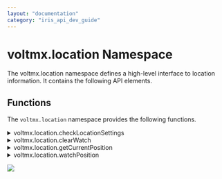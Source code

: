 ```yaml
---
layout: "documentation"
category: "iris_api_dev_guide"
---
```

                            


voltmx.location Namespace
=======================

The voltmx.location namespace defines a high-level interface to location information. It contains the following API elements.

Functions
---------

The `voltmx.location` namespace provides the following functions.


<details close markdown="block"><summary>voltmx.location.checkLocationSettings</summary>

* * *

This API is used to check whether the current location settings on the device meet the desired location accuracy setting specified by the [accuracyMode](#accuracyMode) property.

If the value of the requestModifyLocationSettings parameter is set as false, and if the location settings in the device do not meet the required [accuracyMode](#accuracyMode), the errorCallback is invoked with SETTINGS\_RESOLUTION\_REQUIRED errorCode.

When the errorCallback is invoked with the SETTINGS\_RESOLUTION\_REQUIRED errorCode, you can display a custom dialog box that explains the reason your app needs location access along with the Accept and Decline options. When the user selects Accept on the custom dialog box to enable location, you can invoke the API again with the same accuracyMode and the requestModifyLocationSettings parameter set to true.

Syntax

voltmx.location.checkLocationSettings(params);

Parameters

**params \[Object\] - Mandatory**

Using the params parameter, the user can customize the behavior of the API. It is an object that has the following key-value pairs:

| key | Description |
| --- | --- |
| accuracyMode \[Number\] - Optional | Specifies the accuracy and power requirements to be met while fetching location updates. The default value for accuracyMode is constants.ACCURACY\_HIGH. The possible values for accuracyMode are: **constants.ACCURACY\_HIGH**: Used to request the most accurate locations available. **constants.ACCURACY\_NO\_POWER**: Used to request the best accuracy possible with no additional power consumption. **constants.ACCURACY\_BALANCED\_POWER**: Used to request "block" level accuracy. Block level accuracy is considered to be about 100 meter accuracy. Using a coarse accuracy such as this often consumes less power. **constants.ACCURACY\_LOW\_POWER**: Used to request "city" level accuracy. City level accuracy is considered to be about 10km accuracy. Using a coarse accuracy such as this often consumes less power. |
| requestModifyLocationSettings \[Boolean\] - Optional | When you set this option to true, if the location settings in the device do not meet the required [accuracyMode](#accuracyMode), a system dialog box is automatically invoked that helps the user enable the necessary location settings with a single tap. However, if you invoke the API (with the requestModifyLocationSettings parameter set to true) when the app runs in the background, based on the Android OS version, the dialog box may not appear on a device. Based on the value of [accuracyMode](#accuracyMode), the Android system ensures that the required location settings(such as GPS, WIFI Scanning, Mobile Network/Data) are enabled on the device (based on the Android OS version and the device manufacturer). Based on Android Native behavior on Android 9 (API level 28) or later devices, GPS is automatically turned on (by the Android system) for all the accuracy modes except **constants.ACCURACY\_LOW\_POWER**. |
| onSuccess \[Function\] - Mandatory | The callback function to be executed when the device has the necessary settings enabled for the desired [accuracyMode](#accuracyMode). This callback is invoked even when the user accepts the setting change that is requested with the [requestModifyLocationSettings](#requestModifyLocationSettings) parameter set to true. |
| onFailure \[Function\] - Mandatory | The callback function to be executed when the location settings are not adequate due to various errors as indicated by the **errorCode** argument of this callback. For information on the error codes, refer [Location Settings Error Codes](#LocationErrorCodes). |

Example

{% highlight VoltMx %}function successcallback1() {
    alert("All location settings are satisfied. The client can initialize location requests now.");
}

function errorcallback1(errorCode) {
    if (errorCode == voltmx.location.SETTINGS_RESOLUTION_REQUIRED) {
        alert("Location settings are not satisfied. Call this API again by setting requestModifyLocationSettings value to true then it will show the user a dialog to resolve location settings.");
    } else if (errorCode == voltmx.location.SETTINGS_MODIFICATION_REQUEST_DENIED) {
        alert("The user denied the settings change.");
    }
}
var params = {
    requestModifyLocationSettings: true,
    accuracyMode: constants.ACCURACY_BALANCED_POWER,
    onSuccess: successcallback1,
    onFailure: errorcallback1
};
voltmx.location.checkLocationSettings(params);
{% endhighlight %}

Return Values

None.

Exceptions

Location Settings Error Codes

  
| Error Code | Error Message |
| --- | --- |
| com.location.SETTINGS\_RESOLUTION\_REQUIRED | Indicates that location settings in the device currently do not meet the desired accuracyMode . However, they can be modified by the end-user if requested using requestModifyLocationSettings set to true. |
| com.location.SETTINGS\_CHANGE\_UNAVAILABLE | This indicates Location settings in the device currently do not meet the desired accuracyMode , and we have no way to fix the settings. |
| com.location.SETTINGS\_MODIFICATION\_REQUEST\_DENIED | This indicates that the user was requested to change the settings, but the user denied the settings change request. |
| com.location.GOOGLE\_PLAY\_SERVICES\_UNAVAILABLE | This indicates that Google Play Location services are not available on this device to call this API. |

 

Remarks

*   Ensure that you enable the **Use Google Play Location Services** check box in the **Project Settings** > **Native** > **Android Mobile/Tablet** section.
*   You do not need access to location permissions to use this API.

Platform Availability

Available on Android platform.

* * *

</details>
<details close markdown="block"><summary>voltmx.location.clearWatch</summary> 

* * *

When invoked, the clearWatch first checks the value of the given watchID argument. If this value does not correspond to any previously started watch process, then the method returns immediately without performing any further action. Otherwise, the watch process identified by the watchID argument is stopped immediately and no further callbacks are invoked.

Syntax

voltmx.location.clearWatch(  
    watchID);

Parameters

  
| Function | Description |
| --- | --- |
| _watchID_ \[Number\] - Mandatory | Specifies the number that uniquely identifies the watch. |

Example

{% highlight VoltMx %}voltmx.location.clearWatch(watchID);
{% endhighlight %}

**MVC**

{% highlight VoltMx %}stopWatchingPosition: function() {
    try {
        voltmx.location.clearWatch(this.watchID); // clears/stops watching position of the user which was being monitored using watchPosition API
        alert("Cleared !");
    } catch (exception) {
        alert(exception);
    }

    /* Please see example of clearWatch() in "frmTrackingUserLocation" Form of [sample app](http://docs.voltmx.com/voltmxlibrary/iris/zip/sampleapps/LocationApp.zip) */
}
{% endhighlight %}

Free Form

{% highlight VoltMx %}function stopWatchingPosition () {
  try{
    voltmx.location.clearWatch(watchID); // clears/stops watching position of the user which was being monitored using watchPosition API
    alert("Cleared !");
  }catch(exception){
    alert(exception);
  }
}
{% endhighlight %}

Return Values

None.

Exceptions

LocationError

Error

Platform Availability

Available on all platforms except Desktop Web.

* * *

</details>
<details close markdown="block"><summary>voltmx.location.getCurrentPosition</summary> 

* * *

Using the getCurrentPostion function, you can get the current location of the device.

Syntax

voltmx.location.getCurrentPosition(  
    successcallback,  
    errorcallback,  
    positionoptions)

Parameters

**successcallback \[Function\] - Mandatory**

The successcallback function specifies the callback function that must be executed when the API call is successful. The signature of the callback function is successcallback(position) where, **position** contains the coordinates of the geo-location that are created and returned by the API. It is an object that contains certain key-value pairs.

> coords \[Object\] - Coordinates that has the following key-value pairs:
> 
>   
> | key | Description |
> | --- | --- |
> | latitude \[Number\] | Latitude in decimal degrees. |
> | longitude \[Number\] | Longitude in decimal degrees. |
> | altitude \[Number\] | Height of the location in meters above the ellipsoid. |
> | accuracy \[Number\] | Accuracy level of the latitude and longitude coordinates in meters. |
> | altitudeaccuracy \[Number\] | Accuracy level of the altitude coordinate in meters. |
> | heading \[Number\] | Direction of travel, specified in degrees counting clockwise relative to the true north. |
> | speeding \[Number\] | Current ground speed of the device, specified in meters per second. |
> | timestamp \[Number\] | Represents the time when the Position object was acquired. |

**errorcallback \[Function\] - Optional**

The errorcallback function specifies the callback function that must be executed when the API call fails. The callback function has the following signature:

errorcallback(positionerror)- positionerror is an object that has the following key-value pairs:

  
| key | Description |
| --- | --- |
| code \[Number\] | error code. |
| message \[String\] | error message. |

For more information on the Error codes and messages, refer [error code](#ErrorCode).

**positionoptions \[Object\] - Optional**

Using the positionoptions parameter, the user can customize the retrieval of the geolocation. It is an object that has the following key-value pairs:

  
| key | Description |
| --- | --- |
| accuracyMode \[Number\] | Specifies the accuracy and power requirements to be met while fetching the device location. The default value for accuracyMode is constants.ACCURACY\_BALANCED\_POWER.<br/><br/>**_Note:_** This property is only available on the Android platform. Ensure that you set the value of the [enableHighAccuracy](#enableHighAccuracy) property to **false**.<br/><br/>The possible values for accuracyMode are:<br/><br/>**constants.ACCURACY\_HIGH**: Used to request the most accurate locations available.<br/>**constants.ACCURACY\_NO\_POWER**: Used to request the best accuracy possible with no additional power consumption.<br/>**constants.ACCURACY\_BALANCED\_POWER**: Used to request "block" level accuracy. Block level accuracy is considered to be about 100 meter accuracy. Using a coarse accuracy such as this often consumes less power.<br/>**constants.ACCURACY\_LOW\_POWER**: Used to request "city" level accuracy. City level accuracy is considered to be about 10km accuracy. Using a coarse accuracy such as this often consumes less power. <br/><br/> **_Important:_** Ensure that you enable the **Use Google Play Location Services** check box in the **Project Settings** > **Native** > **Android Mobile/Tablet** section. |
| getActiveLocation | Set to `true` to get the current location fix on the device. When you use this property, active location computation is caused in the device. This property returns a single fresh location if the device location can be determined within a reasonable time period (tens of seconds). If the device location is not determined within a reasonable time period, the property returns a Null value.<br/><br/>This property may return locations that are a few seconds old, but does not return much older locations. Therefore, this property is suitable for foreground apps that require a single fresh current location.<br/><br/>If you invoke the API (with the getActiveLocation parameter set to true) when the app runs in the background, the API call is throttled under the background location limits. Therefore, the API call may often return Null locations (values) for apps that run in the background.<br/><br/>**_Important:_** Ensure that you enable the Use Google Play Location Services check box in the Project Settings > Native > Android Mobile/Tablet section.<br/><br/>**_Note:_** This property is only available on the Android platform. |
| enableHighAccuracy \[Boolean\] | Provides a hint to the implementation in order to receive the best possible result. |
| maximumAge \[Number\] | Indicates the application to accept a cached position whose age is no greater than the specified time in milliseconds. |
| minimumTime \[Number\] | Indicates the desired interval for active location updates in milliseconds. > **_Note:_** This property is only available on the Android platform. |
| requestModifyLocationSettings \[Boolean\] | When you set this parameter to true, if the app cannot fetch the device location due to inadequate location settings on the device, the system automatically invokes a dialog box that helps the user enable the necessary location settings with a single tap. However, if you invoke the API (with the requestModifyLocationSettings parameter set to true) when the app runs in the background, based on the Android OS version, the dialog box may not appear on a device. Based on the values of [enableHighAccuracy](#enableHighAccuracy) or [accuracyMode](#accuracyMode), the Android system ensures that the required location settings(such as GPS, WIFI Scanning, Mobile Network/Data) are enabled on the device (based on the Android OS version and the device manufacturer). Based on Android Native behavior on Android 9 (API level 28) or later devices, GPS is automatically turned on (by the Android system) for all the accuracy modes except **constants.ACCURACY\_LOW\_POWER**<br/><br/>**_Important:_** Ensure that you enable the **Use Google Play Location Services** check box in the **Project Settings** > **Native** > **Android Mobile/Tablet** section.<br/><br/>**_Note:_** This property is only available on the Android platform. |
| requireBackgroundAccess \[Boolean\] | Set to `true` to fetch the device location updates even when the app is running in the background. If the value is set to `false` (or not specified), to conserve battery power, the app automatically de-registers itself from fetching the device location when the app moves to the background. The app will automatically re-register itself to get location updates when the app moves to the foreground. In apps that use Target SDK version 29 (and later), you must add the ACCESS\_BACKGROUND\_LOCATION permission in the Android Manifest file to get location updates in the background.<br/><br/>**_Note:_** This property is only available on the Android platform. |
| timeout \[Number\] | Denotes the maximum length of time in milliseconds that is allowed to pass from the call. |
| useBestProvider | Set to `true` to improve the reliability of calls to this function on Android devices. Omitting this option on Android could cause calls to this function to have intermittent timeouts. |
 

Example

{% highlight VoltMx %}/******************************************************************
 *	Name   : getCurrentPosition function
 *	Author  : VoltMX
 *	Purpose : This function helps to get the current location
 *******************************************************************/
function getPosition() {
    var positionoptions = {
        timeout: 15000
    }; // 15 secs 
    positionoptions.enableHighAccuracy = true;
    voltmx.location.getCurrentPosition(successcallback, errorcallback, positionoptions);
}

// Callback that is executed on success of getCurrentPosition function.
function successcallback(position) {
    var geoPosition = "Latitude: " + position.coords.latitude;
    geoPosition = geoPosition + " Longitude: " + position.coords.longitude;
    geoPosition = geoPosition + " Altitude: " + position.coords.altitude;
    geoPosition = geoPosition + " Accuracy: " + position.coords.accuracy;
    geoPosition = geoPosition + " Altitude Accuracy: " + position.coords.altitudeAccuracy;
    geoPosition = geoPosition + " Heading: " + position.coords.heading;
    geoPosition = geoPosition + " Speeding: " + position.coords.speeding;
    geoPosition = geoPosition + " Timestamp: " + position.timestamp;
    alert(geoPosition);
}

// Callback that is executed on error of getCurrentPosition function.
function errorcallback(positionerror) {
    var errorMesg = "Error code: " + positionerror.code;
    errorMesg = errorMesg + " message: " + positionerror.message;
    alert(errorMesg);
}
{% endhighlight %}

MVC Example

{% highlight VoltMx %}currentPositionSuccessCallback: function(position) {
    /* 
  //  position object will have the below properties .
         latitude = position.coords.latitude 
         longitude = position.coords.longitude
         altitude = position.coords.altitude
         atitudeAccuracy = position.coords.altitudeAccuracy
         heading = position.coords.heading
         speeding = position.coords.speeding
         timestamp = position.timestamp
    */
    alert(JSON.stringify(position));
    /* use the position depending on the use case ,some of the use cases are listed below .    
	1. Get the nearby events(like ATMs, Restaurants …etc.)  based on the user current location
	2. In a tracking-based scenario ,use as an initial position of the user .
	*/

},
currentPositionFailureCallback: function(error) {
    alert(JSON.stringify(error));
},
getCurrentPositionOfDevice: function() {
    var options = {};
    options.enableHighAccuracy = true; //  uses provider that gets accurate location
    options.timeout = 10000; // timeout in milliseconds  
    options.requireBackgroundAccess  = true; // gets the location updates in the background as well
    voltmx.location.getCurrentPosition(this.currentPositionSuccessCallback, this.currentPositionFailureCallback, options);
}

/* Please see example of getCurrentPosition() in "frmTrackingUserLocation" Form of [sample app](http://docs.voltmx.com/voltmxlibrary/iris/zip/sampleapps/LocationApp.zip)*/
{% endhighlight %}

Free form Example

{% highlight VoltMx %}function currentPositionSuccessCallback(position) {
  /* 
	// position object will have the below properties .
   	latitute = position.coords.latitude
    longitude = position.coords.longitude
    altitude = position.coords.altitude
    atitudeAccuracy = position.coords.altitudeAccuracy
    heading = position.coords.heading
    speeding = position.coords.speeding
    timestamp = position.timestamp
	*/
  alert(JSON.stringify(position));
  /* use the position depending on the use case ,some of the use cases are listed below .    
	1. Get the nearby events(like ATMs, Restaurants …etc.)  based on the user current location
	2. In a tracking-based scenario ,use as an initial position of the user .
	*/

}

function currentPositionFailureCallback(error) {
  alert(JSON.stringify(error));
}

function getCurrentPositionOfDevice () {
  var options = {};
  options.enableHighAccuracy = true; 
  options.timeout = 10000; // timeout in milli seconds      
  options.requireBackgroundAccess  = true; // gets the location updates in the background as well
  voltmx.location.getCurrentPosition(currentPositionSuccessCallback, currentPositionFailureCallback, options);
}
{% endhighlight %}

Return Values

None

Exceptions

LocationError

Error Code

| Error Code | Error Message |
| --- | --- |
| 1 | PERMISSION\_DENIED |
| 2 | POSITION\_UNAVAILABLE |
| 3 | TIMEOUT |

 

Android-specific Error Codes

| Error Code | Error Message | Description |
| --- | --- | --- |
| 4 | Missing android.permission.ACCESS\_BACKGROUND\_LOCATION permission in AndroidManifest.xml | The developer has missed adding the android.permission.ACCESS\_BACKGROUND\_LOCATION permission in the AndroidManifest.xml |
| 5 | BACKGROUND\_PERMISSION\_DENIED | The end-user has selected ”Allow only while the app is in use" instead of “Allow all the time” option on devices that run on Android 9 (and later). |
| 6 | Permission Denied for <PermissionName> with Don't Ask Again | The user has denied permission with the Don't ask again or Never ask again option. |

  

Remarks

This API takes up to three arguments. When invoked, the API returns and asynchronously attempts to obtain the current location of the device. The app on which this API is used must contain [runtime permission](runtime_permissions.html) from the end-user to obtain the current location of the device. If the API is invoked without obtaining the permission, device native platforms automatically display a system permission dialog box with **Allow** and **Deny** options. The end-user can grant permission to get the current location.

>**_Note:_** When you test your application with Live Preview, the system permission dialog appears as expected. However, for published SPA and Desktop Web applications, the dialog box appears only when the application URL uses the https protocol. If the URL uses http, the dialog box does not appear, and location APIs will not work.

In Android apps that use Target SDK version 29 (and later), and the **requireBackgroundAccess** property is enabled, you must manually add the `ACCESS_BACKGROUND_LOCATION` permission in the Android Manifest file to get location updates in the background.

For Android Channel apps, the following permissions are required.

- ACCESS_FINE_LOCATION
- ACCESS_COARSE_LOCATION

In Project settings -> Native -> Android Mobile/Tablet, make these two changes:

- Check "Use Google Play Location Services".
- Add the permission tag under manifest tag <uses-permission android:name="android.permission.ACCESS_BACKGROUND_LOCATION" />

For more details on these permissions, see [https://developer.android.com/training/location/permissions](https://developer.android.com/training/location/permissions).

If the end-user taps the **Allow** option, the attempt is successful, the successCallback is invoked (i.e. the handleEvent operation must be called on the callback object) with a new Position object, reflecting the current location of the device. If the attempt fails, the errorCallback is invoked with a new PositionError object, reflecting the reason for the failure. This is applicable only for Android and iOS platforms.

If the end-user taps the **Deny** option, the **errorcallback** is invoked with the **PERMISSON\_DENIED** error code and error message.

> **_Note:_** Runtime permissions are applicable only on iOS and Android platforms

Platform Availability

Available on all platforms except prior to IE8 releases.

* * *

</details>
<details close markdown="block"><summary>voltmx.location.watchPosition</summary> 

* * *

Using the watchPosition function, you can set callbacks that report the device's position.

Syntax

voltmx.location.watchPosition(  
    successcallback,  
    errorcallback,  
    positionoptions)

Parameters

**successcallback \[Function\] - Mandatory**

The successcallback function specifies the callback function that must be executed when the API call is successful. The signature of the callback function is successcallback(position) where, **position** contains the coordinates of the geo-location that are created and returned by the API. It is an object that contains certain key-value pairs.

> coords \[Object\] - Coordinates that has the following key-value pairs:
> 
>   
> | key | Description |
> | --- | --- |
> | latitude \[Number\] | Latitude in decimal degrees. |
> | longitude \[Number\] | Longitude in decimal degrees. |
> | altitude \[Number\] | Height of the location in meters above the ellipsoid. |
> | accuracy \[Number\] | Accuracy level of the latitude and longitude coordinates in meters. |
> | altitudeaccuracy \[Number\] | Accuracy level of the altitude coordinate in meters. |
> | heading \[Number\] | Direction of travel, specified in degrees counting clockwise relative to the true north. |
> | speeding \[Number\] | Current ground speed of the device, specified in meters per second. |
> | timestamp \[Number\] | Represents the time when the Position object was acquired. |

**errorcallback \[Function\] - Optional**

The errorcallback function specifies the callback function that must be executed when the API call fails. The callback function has the following signature:

errorcallback(positionerror)- positionerror is an object that has the following key-value pairs:

  
| key | Description |
| --- | --- |
| code \[Number\] | error code. |
| message \[String\] | error message. |

For more information on the Error codes and messages, refer [error code](#Error_Code).

**positionoptions \[Object\] - Optional**

Using the positionoptions parameter, the user can customize the retrieval of the geolocation. It is an object that has the following key-value pairs:

  
| key | Description |
| --- | --- |
| accuracyMode \[Number\] | Specifies the accuracy and power requirements to be met while fetching location updates. The default value for accuracyMode is constants.ACCURACY\_BALANCED\_POWER.
**_Note:_** This property is only available on the Android platform. Ensure that you set the value of the [enableHighAccuracy](#enableHighAccuracy1) property to **false**.
The possible values for accuracyMode are: **constants.ACCURACY\_HIGH**: Used to request the most accurate locations available. **constants.ACCURACY\_NO\_POWER**: Used to request the best accuracy possible with no additional power consumption. **constants.ACCURACY\_BALANCED\_POWER**: Used to request "block" level accuracy. Block level accuracy is considered to be about 100 meter accuracy. Using a coarse accuracy such as this often consumes less power. **constants.ACCURACY\_LOW\_POWER**: Used to request "city" level accuracy. City level accuracy is considered to be about 10km accuracy. Using a coarse accuracy such as this often consumes less power. > **_Important:_** Ensure that you enable the **Use Google Play Location Services** check box in the **Project Settings** > **Native** > **Android Mobile/Tablet** section. |
| enableHighAccuracy \[Boolean\] | Provides a hint to the implementation in order to receive the best possible result. |
| fastestInterval \[Number\] | Sets the fastest interval for location updates in milliseconds. The fastestInterval key controls the rate at which your application will receive location updates, which might be faster than minimumTime in some cases.This happens when other apps fetch location updates and the current app receives them passively to save power. > **_Note:_** This property is only available on the Android platform. The rate at which the app receives the fastest update will not be less than the value specified for the fastestInterval property. The value for the fastestInterval must be more than zero and less than the value of minimumTime (i.e, 0 < fastestInterval <= minimumTime). If you do not set the value for fastestInterval, the value of minimumTime is set, by default. > **_Note:_** Ensure that you have enabled the **Use Google Play Location Services** checkbox in the **Project Settings** > **Native** > **Android** section of VoltMX Iris. |
| improveBGLocationUpdateFrequency \[Boolean\] | Set the property to `true` to receive location updates with a better frequency in the background. This approach specifically helps when the app goes into Doze mode when it is running in the background. However, there might be a decrease in fetching location updates when the app runs in the foreground with the value of the improveBGLocationUpdateFrequency parameter set to **true**. This is a behavioral issue that occurs as the underlying Android APIs for receiving better foreground and background updates are different. You must de-register from the existing location listener and register again with a value configured for the improveBGLocationUpdateFrequency parameter. Set the value of the parameter to **true** if your app runs in the background, and **false** if your app runs in the foreground. While determining if the app runs in the foreground or background, you must take the following factors into consideration: Determine whether the app is running in the foreground or background by using the **onforeground** and **onbackground** callbacks of the [voltmx.application.setApplicationCallbacks](voltmx.application_functions.html#setappli) API. When you start a foreground service by using the [voltmx.application.startForegroundService](voltmx.application_functions.html#StartForeground) API (or from a third-party library), the OS treats the application as if it runs in the foreground, even when the user moves the app to the background.

> **_Note:_** This property is only available on the Android platform. Ensure that you enable the **Use Google Play Location Services** check box in the **Project Settings** > **Native** > **Android Mobile/Tablet** section.

If your app follows the best practices recommended by Android, the app must not request for background location updates without notifying the user. Therefore, you must set the value of the requireBackgroundAccess parameter to `true` and display a notification to the user by using a foreground service (instead of using the improveBGLocationUpdateFrequency parameter). The notification must imply that the app fetches location updates even when it runs in the background. In Android apps that use Target SDK version 29 (and later), to get location updates in the background, you must set the value of the `locationListenerType` property to `always` or `background` in the **androidbuild.properties** file to automatically add necessary AndroidManifest entries. |
| maximumAge \[Number\] | Indicates the application to accept a cached position whose age is no greater than the specified time in milliseconds. |
| minimumDistance \[Number\] | Minimum distance in meters between location updates. |
| minimumTime \[Number\] | Minimum time in milliseconds between location updates. |
| requestModifyLocationSettings \[Boolean\] | When you set this parameter to true, if the app cannot fetch location updates due to inadequate location settings on the device, the system automatically invokes a dialog box that helps the user enable the necessary location settings with a single tap. However, if you invoke the API (with the requestModifyLocationSettings parameter set to true) when the app runs in the background, based on the Android OS version, the dialog box may not appear on a device. Based on the values of [enableHighAccuracy](#enableHighAccuracy) or [accuracyMode](#accuracyMode), the Android system ensures that the required location settings(such as GPS, WIFI Scanning, Mobile Network/Data) are enabled on the device (based on the Android OS version and the device manufacturer). Based on Android Native behavior on Android 9 (API level 28) or later devices, GPS is automatically turned on (by the Android system) for all the accuracy modes except **constants.ACCURACY\_LOW\_POWER**. > **_Important:_** Ensure that you enable the **Use Google Play Location Services** check box in the **Project Settings** > **Native** > **Android Mobile/Tablet** section. > **_Note:_** This property is only available on the Android platform. |
| requireBackgroundAccess \[Boolean\] | Set to `true` to fetch the device location updates even when the app is running in the background. If the value is set to `false` (or not specified), to conserve battery power, the app automatically de-registers itself from fetching location updates when the app moves to the background. The app will automatically re-register itself to get location updates when the app moves to the foreground. In order to continue receiving location updates (when a user moves the app to the background), invoke the [voltmx.application.startForegroundService](voltmx.application_functions.html#StartForeground) API to start a Foreground Service that displays a notification to the user. The notification must contain information that states that the app has access to the device location while it runs in the background. When you start a foreground service by using the [voltmx.application.startForegroundService](voltmx.application_functions.html#StartForeground) API (or from a third-party library), the application is treated as if it runs in the foreground, even when the user moves the app to the background. The app will continue to receive periodic location updates with the same frequency as that of an app running in the foreground. When a user interacts with the app, you can use the [voltmx.application.stopForegroundService](voltmx.application_functions.html#stopForeground) API to stop the foreground service and clear the notification. Determine whether the app is running in the foreground or background by using the **onforeground** and **onbackground** callbacks of the [voltmx.application.setApplicationCallbacks](voltmx.application_functions.html#setappli) API. In apps that use Target SDK version 29 (and later), you must add the ACCESS\_BACKGROUND\_LOCATION permission in the Android Manifest file to get location updates in the background. > **_Note:_** This property is only available on the Android platform. |
| timeout \[Number\] | Denotes the maximum length of time in milliseconds that is allowed to pass from the call. |

 

Return Values

| Return Value | Description |
| --- | --- |
| watchID \[Number\] | Returns a number that denotes the unique ID of the watch operation. |

 

Example

{% highlight VoltMx %}function successcallback1(position) {
    lblTest.text = "working with watchPosition success full call back";
    var geoPosition = "Latitude: " + position.coords.latitude;
    geoPosition = geoPosition + " Longitude: " + position.coords.longitude;
    geoPosition = geoPosition + " Altitude: " + position.coords.altitude;
    geoPosition = geoPosition + " Accuracy: " + position.coords.accuracy;
    geoPosition = geoPosition + " Altitude Accuracy: " + position.coords.altitudeAccuracy;
    geoPosition = geoPosition + " Heading: " + position.coords.heading;
    geoPosition = geoPosition + " Speeding: " + position.coords.speeding;
    geoPosition = geoPosition + " Timestamp: " + position.timestamp;
    alert(geoPosition);
}

function errorcallback1(positionerror) {
    lblTest.text = "working with watchPosition err call back";
    var errorMesg = "Error code: " + positionerror.code;
    errorMesg = errorMesg + " message: " + positionerror.message;
    alert(errorMesg);
}
var positionoptions = {
    maximumAge: 3000,
    minimumDistance: 5,
    minimumTime: 5000
};
watchID = voltmx.location.watchPosition(successcallback1, errorcallback1, positionoptions);


{% endhighlight %}

MVC Example

{% highlight VoltMx %}watchID: null,
  watchPositionSuccessCallback: function(position) {
    /* 
    // position object will have the below properties .
      	latitute = position.coords.latitude
       longitude = position.coords.longitude
       altitude = position.coords.altitude
       atitudeAccuracy = position.coords.altitudeAccuracy
       heading = position.coords.heading
       speeding = position.coords.speeding
       timestamp = position.timestamp
     */
    alert(JSON.stringify(position));
  },
  watchPositionFailureCallback: function(error) {
    alert(JSON.stringify(error));
  },
  watchPositionOfDevice: function() {
    var self = this;
    var options = {};
    options.maximumAge = 1000;
    options.minimumTime = 2000; // time in milli seconds
    options.minimumDistance = 2; // distance in meters   
    options.requireBackgroundAccess  = true; // gets the location updates in the background as well
    this.watchID = voltmx.location.watchPosition(this.watchPositionSuccessCallback,this.watchPositionFailureCallback, options);
    /* Use-Cases:
	In tracking-based scenarios, the watchPosition() API can be used to 
    monitor a position
	*/
	
	/*Please see example of watchPosition() in "frmTrackingUserLocation" Form of [sample app](http://docs.voltmx.com/voltmxlibrary/iris/zip/sampleapps/LocationApp.zip)*/
  }
  
{% endhighlight %}

Free Form Example

{% highlight VoltMx %}watchID = null;

function watchPositionSuccessCallback(position) {
    /* 
        // position object will have the below properties .
       latitute = position.coords.latitude
       longitude = position.coords.longitude
       altitude = position.coords.altitude
       atitudeAccuracy = position.coords.altitudeAccuracy
       heading = position.coords.heading
       speeding = position.coords.speeding
       timestamp = position.timestamp
       */

    alert(JSON.stringify(position));
}

function watchPositionFailureCallback(error) {
    alert(JSON.stringify(error));
}

function watchPositionOfDevice() {
    var self = this;
    var options = {};
    options.maximumAge = 1000; // use cached position if exists in mentioned time(in milliseconds)
    options.minimumTime = 2000; // time criteria for location updates
    options.minimumDistance = 2; // distance criteria for location updates   
    options.requireBackgroundAccess  = true; // gets the location updates in the background as well
    watchID = voltmx.location.watchPosition(watchPositionSuccessCallback, watchPositionFailureCallback, options);
}
{% endhighlight %}

Exceptions

LocationError

Error Code

| Error Code | Error Message |
| --- | --- |
| 1 | PERMISSION\_DENIED |
| 2 | POSITION\_UNAVAILABLE |
| 3 | TIMEOUT |

 

Android-specific Error Codes

| Error Code | Error Message | Description |
| --- | --- | --- |
| 4 | Missing android.permission.ACCESS\_BACKGROUND\_LOCATION permission in AndroidManifest.xml | The developer has missed adding the android.permission.ACCESS\_BACKGROUND\_LOCATION permission in the AndroidManifest.xml |
| 5 | BACKGROUND\_PERMISSION\_DENIED | The end-user has selected ”Allow only while the app is in use" instead of “Allow all the time” option on devices that run on Android 9 (and later). |
| 6 | Permission Denied for <PermissionName> with Don't Ask Again | The user has denied permission with the Don't ask again or Never ask again option. |

  

Remarks

The behavior of this function depends on the underlying hardware platform. For example, if your app is running on Android and you set minimumTime and minimumDistance to their minimum possible values, the callback function in the _successcallback_ parameter will not be called, as per the [Android documentation](https://developers.google.com/android/reference/com/google/android/gms/location/LocationRequest#setInterval(long)).

This API takes one, two, or three arguments. When invoked, it must immediately return a number that uniquely identifies a watch operation and then asynchronously start the watch operation. This operation first attempts to obtain the current location of the device. Your app needs [runtime permission](runtime_permissions.html) from the end-user to obtain the current location of the device. If you call the API without obtaining the permission, platforms automatically pops up a system permission dialog box with **Allow** and **Deny** options, asking the end-user to grant permission to get the current location.

In Android apps that use Target SDK version 29 (and later), and the **requireBackgroundAccess** property is enabled, you must manually add the `ACCESS_BACKGROUND_LOCATION` permission in the Android Manifest file to get location updates in the background.

If the end-user taps the **Allow** option, the attempt is successful, the succesCallback is invoked (i.e. the handleEvent operation must be called on the callback object) with a new Position object, reflecting the current location of the device. If the attempt fails, the errorCallback is invoked with a new PositionError object, reflecting the reason for the failure.

If the end-user taps the **Deny** option, the errorcallback in invoked with the **PERMISSON\_DENIED** error code and error message.

> **_Note:_** The runtime permissions are applicable only in the iOS and Android platforms.

The watch operation continues to monitor the position of the device and invokes the appropriate callback every time this position changes. The watch operation continues until the clearwatch method is called with the corresponding identifier.

Platform Availability

Available on all platforms except Desktop Web, IE8 and prior to IE8 releases.

* * *

</details>

![](resources/prettify/onload.png)

